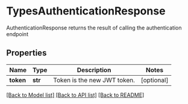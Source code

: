 # TypesAuthenticationResponse

AuthenticationResponse returns the result of calling the authentication endpoint

## Properties
Name | Type | Description | Notes
------------ | ------------- | ------------- | -------------
**token** | **str** | Token is the new JWT token.  | [optional] 

[[Back to Model list]](../README.md#documentation-for-models) [[Back to API list]](../README.md#documentation-for-api-endpoints) [[Back to README]](../README.md)


